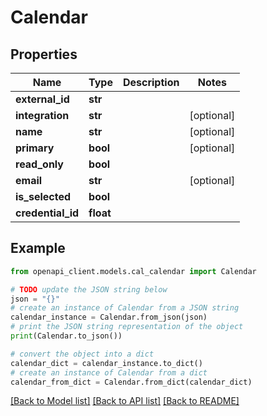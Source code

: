 # Calendar


## Properties

Name | Type | Description | Notes
------------ | ------------- | ------------- | -------------
**external_id** | **str** |  | 
**integration** | **str** |  | [optional] 
**name** | **str** |  | [optional] 
**primary** | **bool** |  | [optional] 
**read_only** | **bool** |  | 
**email** | **str** |  | [optional] 
**is_selected** | **bool** |  | 
**credential_id** | **float** |  | 

## Example

```python
from openapi_client.models.cal_calendar import Calendar

# TODO update the JSON string below
json = "{}"
# create an instance of Calendar from a JSON string
calendar_instance = Calendar.from_json(json)
# print the JSON string representation of the object
print(Calendar.to_json())

# convert the object into a dict
calendar_dict = calendar_instance.to_dict()
# create an instance of Calendar from a dict
calendar_from_dict = Calendar.from_dict(calendar_dict)
```
[[Back to Model list]](../README.md#documentation-for-models) [[Back to API list]](../README.md#documentation-for-api-endpoints) [[Back to README]](../README.md)


